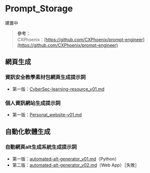 # Prompt_Storage
建置中
>**參考：**  
>CXPhoenix：[https://github.com/CXPhoenix/prompt-engineer](https://github.com/CXPhoenix/prompt-engineer)
## 網頁生成
### 資訊安全教學素材包網頁生成提示詞
  * 第一版：[CyberSec-learning-resource_v01.md](https://github.com/Jimmymao330/Prompt_Storage/blob/main/CyberSec-learning-resource_v01.md)
### 個人資訊網站生成提示詞
  * 第一版：[Personal_website-v01.md](https://github.com/Jimmymao330/Prompt_Storage/blob/main/Personal_website-v01.md)

## 自動化軟體生成
### 自動網頁alt生成系統生成提示詞
  * 第一版：[automated-alt-generator_v01.md](https://github.com/Jimmymao330/Prompt_Storage/blob/main/automated-alt-generator_v01.md)（Python）
  * 第二版：[automated-alt-generator_v02.md](https://github.com/Jimmymao330/Prompt_Storage/blob/main/automated-alt-generator_v02.md)（Web App）［失敗］
